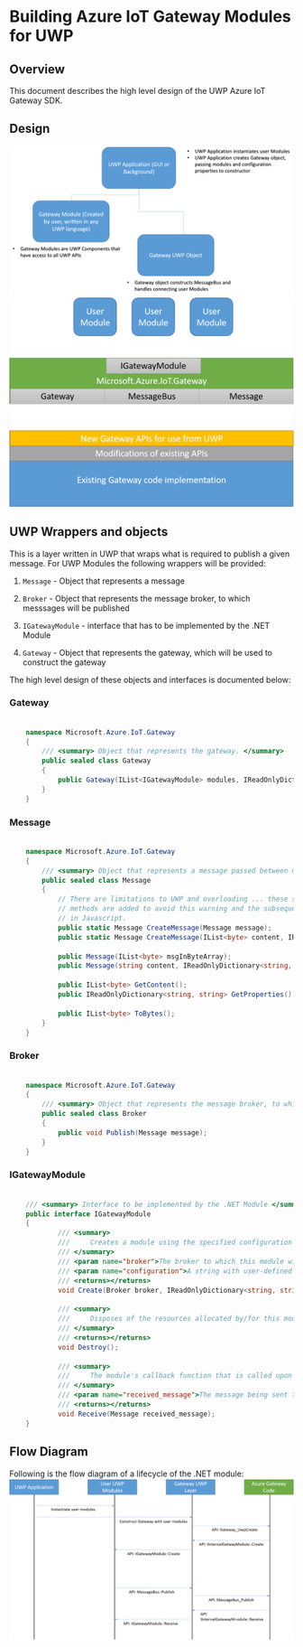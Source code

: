 Building Azure IoT Gateway Modules for UWP
=============================================

Overview
--------

This document describes the high level design of the UWP Azure IoT Gateway SDK. 


Design
------
![](overall-design.png)
![](high-level-design.png)


UWP Wrappers and objects
-------------------------

This is a layer written in UWP that wraps what is required to publish a given message. 
For UWP Modules the following wrappers will be provided:
1. `Message` - Object that represents a message

2. `Broker` - Object that represents the message broker, to which messsages will be published

3. `IGatewayModule` - interface that has to be implemented by the .NET Module

4. `Gateway` - Object that represents the gateway, which will be used to construct the gateway

The high level design of these objects and interfaces is documented below:

### Gateway
~~~~~~~~~~~~~~~~~~~~~~~~~~~~~~~~~~~~~~~~~~~~~~~~~~~~~~~~~~~~~~~~~~~~~~~~~~ C#
    
    namespace Microsoft.Azure.IoT.Gateway
    {
        /// <summary> Object that represents the gateway. </summary>
        public sealed class Gateway
        {
            public Gateway(IList<IGatewayModule> modules, IReadOnlyDictionary<string, string> configuration);
        }        
    }
~~~~~~~~~~~~~~~~~~~~~~~~~~~~~~~~~~~~~~~~~~~~~~~~~~~~~~~~~~~~~~~~~~~~~~~~~~


### Message
~~~~~~~~~~~~~~~~~~~~~~~~~~~~~~~~~~~~~~~~~~~~~~~~~~~~~~~~~~~~~~~~~~~~~~~~~~ C#
    
    namespace Microsoft.Azure.IoT.Gateway
    {
        /// <summary> Object that represents a message passed between modules. </summary>
        public sealed class Message
        {
			// There are limitations to UWP and overloading ... these static CreateMessage
			// methods are added to avoid this warning and the subsequent ambiguity issue 
			// in Javascript.
            public static Message CreateMessage(Message message);
			public static Message CreateMessage(IList<byte> content, IReadOnlyDictionary<string, string> properties);
            
            public Message(IList<byte> msgInByteArray);
            public Message(string content, IReadOnlyDictionary<string, string> properties);

            public IList<byte> GetContent();
            public IReadOnlyDictionary<string, string> GetProperties();

            public IList<byte> ToBytes();
        }        
    }
~~~~~~~~~~~~~~~~~~~~~~~~~~~~~~~~~~~~~~~~~~~~~~~~~~~~~~~~~~~~~~~~~~~~~~~~~~


### Broker
~~~~~~~~~~~~~~~~~~~~~~~~~~~~~~~~~~~~~~~~~~~~~~~~~~~~~~~~~~~~~~~~~~~~~~~~~~ C#
    
    namespace Microsoft.Azure.IoT.Gateway
    {
        /// <summary> Object that represents the message broker, to which messsages will be published. </summary>
        public sealed class Broker
        {
            public void Publish(Message message);
        }        
    }
~~~~~~~~~~~~~~~~~~~~~~~~~~~~~~~~~~~~~~~~~~~~~~~~~~~~~~~~~~~~~~~~~~~~~~~~~~

### IGatewayModule
~~~~~~~~~~~~~~~~~~~~~~~~~~~~~~~~~~~~~~~~~~~~~~~~~~~~~~~~~~~~~~~~~~~~~~~~~~ C#
    
    /// <summary> Interface to be implemented by the .NET Module </summary>
    public interface IGatewayModule
    {
            /// <summary>
            ///     Creates a module using the specified configuration connecting to the specified message broker.
            /// </summary>
            /// <param name="broker">The broker to which this module will connect.</param>
            /// <param name="configuration">A string with user-defined configuration for this module.</param>
            /// <returns></returns>
            void Create(Broker broker, IReadOnlyDictionary<string, string> properties);
            
            /// <summary>
            ///     Disposes of the resources allocated by/for this module.
            /// </summary>
            /// <returns></returns>
            void Destroy();

            /// <summary>
            ///     The module's callback function that is called upon message receipt.
            /// </summary>
            /// <param name="received_message">The message being sent to the module.</param>
            /// <returns></returns>                
            void Receive(Message received_message);                
    }
~~~~~~~~~~~~~~~~~~~~~~~~~~~~~~~~~~~~~~~~~~~~~~~~~~~~~~~~~~~~~~~~~~~~~~~~~~



Flow Diagram
------------

Following is the flow diagram of a lifecycle of the .NET module: 
![](flow-chart.png)
